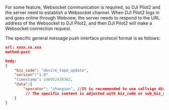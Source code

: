 For some feature, Websocket communication is required, so DJI Pilot2 and the server need to establish a Websocket channel. When DJI Pilot2 logs in and goes online through Webview, the server needs to respond to the URL address of the Websocket to DJI Pilot2, and then DJI Pilot2 will make a Websocket connection request.

The specific general message push interface protocol format is as follows:

```json
url: xxxx.xx.xxx  
method:post

body:
{
    "biz_code": "device_topo_update",
    "version":"1.0"
    "timestamp": 146052438362,
    "data":{
        "operator": "zhangsan", //It is recommended to use callsign directly
         // The specific content is adjusted with biz_code or sub_biz_code
    }
}
```

